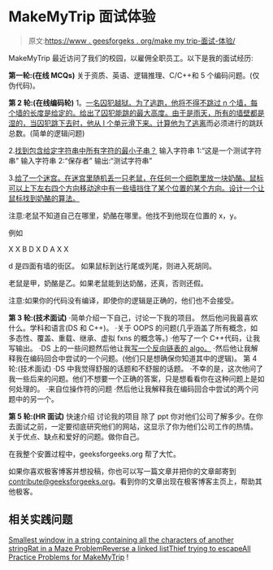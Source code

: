 # MakeMyTrip 面试体验

> 原文:[https://www . geesforgeks . org/make my trip-面试-体验/](https://www.geeksforgeeks.org/makemytrip-interview-experience/)

MakeMyTrip 最近访问了我们的校园，以雇佣全职员工。以下是我的面试经历:

**第一轮:(在线 MCQs)**
关于资质、英语、逻辑推理、C/C++和 5 个编码问题。(仅伪代码)。

**第 2 轮:(在线编码轮)**
1。[一名囚犯越狱。为了逃跑，他将不得不跳过 n 个墙，每个墙的长度是给定的。给出了囚犯能跳的最大高度。由于是雨天，所有的墙壁都是湿的，当囚犯跳下去时，他从 l 个单元滑下来。计算他为了逃离](https://practice.geeksforgeeks.org/problems/thief-try-to-excape/0)而必须进行的跳跃总数。(简单的逻辑问题)

2.[找到包含给定字符串中所有字符的最小子串？](https://practice.geeksforgeeks.org/problems/smallest-window-in-a-string-containing-all-the-characters-of-another-string/0)
输入字符串 1:“这是一个测试字符串”
输入字符串 2:“保存者”
输出:“测试字符串”

3.[给了一个迷宫。在迷宫里随机丢一只老鼠，在任何一个细胞里放一块奶酪。鼠标可以上下左右四个方向移动途中有一些墙挡住了某个位置的某个方向。设计一个让鼠标找到奶酪的算法。](https://practice.geeksforgeeks.org/problems/rat-in-a-maze-problem/1)

注意:老鼠不知道自己在哪里，奶酪在哪里。他找不到他现在位置的 x，y。

例如

X X B
D X D
A X X

d 是四面有墙的街区。
如果鼠标到达行尾或列尾，则进入死胡同。

老鼠是甲，奶酪是乙。如果老鼠能到达奶酪，还真，否则还假。

注意:如果你的代码没有编译，即使你的逻辑是正确的，他们也不会接受。

 **第 3 轮:(技术面试)**
·简单介绍一下自己，讨论一下我的项目。
然后他问我最喜欢什么。学科和语言(DS 和 C++)。
·关于 OOPS 的问题(几乎涵盖了所有概念，如多态性、覆盖、重载、继承、虚拟 fxns 的概念等。)
·他写了一个 C++代码，让我写输出。
·DS 上的一些问题然后他让我[写一个反向链表的 algo。](https://practice.geeksforgeeks.org/problems/reverse-a-linked-list/1)
·然后他让我解释我在编码回合中尝试的一个问题。(他们只是想确保你知道其中的逻辑)。
第 4 轮:(技术面试)
·DS 中我觉得舒服的话题和不舒服的话题。
·不幸的是，这次他问了我一些后来的问题。他们不想要一个正确的答案，只是想看看你在这种问题上是如何处理的。
·来自位操作符的问题
·然后他让我解释我在编码回合中尝试的两个问题中的另一个。

**第 5 轮:(HR 面试)**
快速介绍
讨论我的项目
除了 ppt 你对他们公司了解多少。在你去面试之前，一定要彻底研究他们的网站，这显示了你为他们公司工作的热情。
关于优点、缺点和爱好的问题。做你自己。

在我整个安置过程中，geeksforgeeks.org 帮了大忙。

如果你喜欢极客博客并想投稿，你也可以写一篇文章并把你的文章邮寄到 contribute@geeksforgeeks.org。看到你的文章出现在极客博客主页上，帮助其他极客。

## 相关实践问题

[Smallest window in a string containing all the characters of another string](https://practice.geeksforgeeks.org/problems/smallest-window-in-a-string-containing-all-the-characters-of-another-string/0)[Rat in a Maze Problem](https://practice.geeksforgeeks.org/problems/rat-in-a-maze-problem/1)[Reverse a linked list](https://practice.geeksforgeeks.org/problems/reverse-a-linked-list/1)[Thief trying to escape](https://practice.geeksforgeeks.org/problems/thief-try-to-excape/0)[All Practice Problems for MakeMyTrip](https://practice.geeksforgeeks.org/company/MakeMyTrip/) !